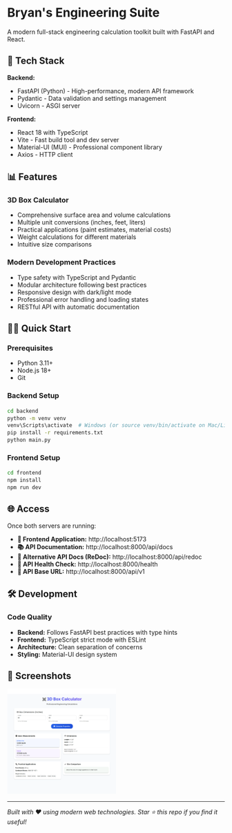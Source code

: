 # Bryan's Engineering Suite

A modern full-stack engineering calculation toolkit built with FastAPI and React.

## 🚀 Tech Stack

**Backend:**

- FastAPI (Python) - High-performance, modern API framework
- Pydantic - Data validation and settings management
- Uvicorn - ASGI server

**Frontend:**

- React 18 with TypeScript
- Vite - Fast build tool and dev server
- Material-UI (MUI) - Professional component library
- Axios - HTTP client

## 📊 Features

### 3D Box Calculator

- Comprehensive surface area and volume calculations
- Multiple unit conversions (inches, feet, liters)
- Practical applications (paint estimates, material costs)
- Weight calculations for different materials
- Intuitive size comparisons

### Modern Development Practices

- Type safety with TypeScript and Pydantic
- Modular architecture following best practices
- Responsive design with dark/light mode
- Professional error handling and loading states
- RESTful API with automatic documentation

## 🏃‍♂️ Quick Start

### Prerequisites

- Python 3.11+
- Node.js 18+
- Git

### Backend Setup

```bash
cd backend
python -m venv venv
venv\Scripts\activate  # Windows (or source venv/bin/activate on Mac/Linux)
pip install -r requirements.txt
python main.py
```

### Frontend Setup

```bash
cd frontend
npm install
npm run dev
```

## 🌐 Access

Once both servers are running:

- **🎨 Frontend Application:** http://localhost:5173
- **📚 API Documentation:** http://localhost:8000/api/docs
- **📖 Alternative API Docs (ReDoc):** http://localhost:8000/api/redoc
- **💚 API Health Check:** http://localhost:8000/health
- **🔌 API Base URL:** http://localhost:8000/api/v1

## 🛠️ Development

### Code Quality

- **Backend:** Follows FastAPI best practices with type hints
- **Frontend:** TypeScript strict mode with ESLint
- **Architecture:** Clean separation of concerns
- **Styling:** Material-UI design system

## 📱 Screenshots

<img src="3D Box Calculator.png" alt="3D Box Calculator Screenshot" width="50%">

---

_Built with ❤️ using modern web technologies. Star ⭐ this repo if you find it useful!_
